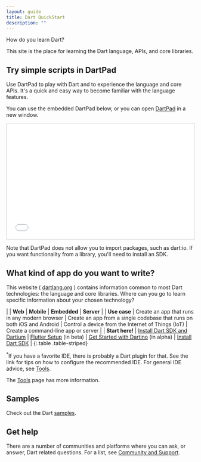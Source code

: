 ```yaml
---
layout: guide
title: Dart QuickStart
description: ""
---
```


How do you learn Dart?

This site is the place for learning the Dart language,
APIs, and core libraries.

## Try simple scripts in DartPad

Use DartPad to play with Dart and to experience the language and core APIs.
It's a quick and easy way to become familiar with the language features.

You can use the embedded DartPad below, or you can open
[DartPad](/tools/dartpad) in a new window.

<iframe
src="{{site.custom.dartpad.embed-dart-prefix}}?horizontalRatio=70&verticalRatio=65"
    width="100%"
    height="310px"
    style="border: 1px solid #ccc;">
</iframe>

Note that DartPad does not allow you to import packages,
such as dart:io. If you want functionality from a library,
you'll need to install an SDK.

## What kind of app do you want to write?

This website ( [dartlang.org]({{site.dartlang}}) ) contains information common to most
Dart technologies: the language and core libraries. Where can you
go to learn specific information about your chosen technology?

| | **Web** | **Mobile** | **Embedded** | **Server** |
| **Use case** | Create an app that runs in any modern browser | Create an app from a single codebase that runs on both iOS and Android | Control a device from the Internet of Things (IoT) | Create a command-line app or server |
| **Start here!** | [Install Dart SDK and Dartium](/install/) | [Flutter Setup]({{site.flutter}}/setup/) (in beta) | [Get Started with Dartino]({{site.dartino}}/getting-started/) (in alpha) | [Install Dart SDK](/install/) |
{:.table .table-striped}

<sup>*</sup>If you have a favorite IDE, there is probably a Dart plugin for that.
See the link for tips on how to configure the recommended IDE.
For general IDE advice, see [Tools](/tools).

The [Tools](/tools) page has more information.

## Samples

Check out the Dart [samples](/samples/).

## Get help

There are a number of communities and platforms where you can ask,
or answer, Dart related questions. For a list, see
[Community and Support](/community/).
